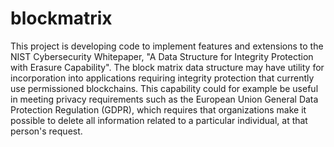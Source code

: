 # blockmatrix
This project is developing code to implement features and extensions to the NIST Cybersecurity Whitepaper, "A Data Structure for Integrity Protection with Erasure Capability". The block matrix data structure may have utility for incorporation into applications requiring integrity protection that currently use permissioned blockchains. This capability could for example be useful in meeting privacy requirements such as the European Union General Data Protection Regulation (GDPR), which requires that organizations make it possible to delete all information related to a particular individual, at that person's request. 
